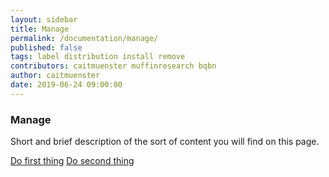 ```yaml
---
layout: sidebar
title: Manage
permalink: /documentation/manage/
published: false
tags: label distribution install remove
contributors: caitmuenster muffinresearch bqbn
author: caitmuenster
date: 2019-06-24 09:00:00
---
```


<!-- Overview Page Hero Banner -->

<section class="overview-hero" style="background-image: url({% asset "develop-overview-hero-bg.jpg" @optim @path %});">
<div class="module">
<article class="module-content grid-x grid-padding-x">
<div class="cell small-12">
<div class="overview-hero-description" markdown="1">

# Manage

Short and brief description of the sort of content you will find on this page.

</div>
<div class="overview-hero-cta">

<a href="/documentation/develop/" class="button">Do first thing</a>
<a href="/documentation/develop/" class="button secondary">Do second thing</a>

</div>
</div>
</article>
</div>
</section>

<!-- END: Overview Page Hero Banner -->
